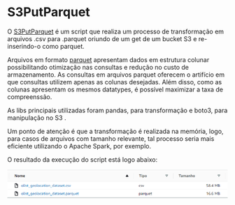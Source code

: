 # S3PutParquet

O [S3PutParquet](https://github.com/levisouuza/S3PutParquet/blob/master/main.py) é um script que realiza um processo de transformação em arquivos .csv para .parquet oriundo de um get de um bucket S3 e re-inserindo-o como parquet.

Arquivos em formato [parquet](https://databricks.com/glossary/what-is-parquet) apresentam dados em estrutura colunar possibilitando otimização nas consultas e redução no custo de armazenamento. As consultas em arquivos parquet oferecem o artifício em que consultas utilizem apenas as colunas desejadas. Além disso, como as colunas apresentam os mesmos datatypes, é possível maximizar a taxa de compreenssão.

As libs principais utilizadas foram pandas, para transformação e boto3, para manipulação no S3 . 

Um ponto de atenção é que a transformação é realizada na memória, logo, para casos de arquivos com tamanho relevante, tal processo seria mais eficiente utilizando o Apache Spark, por exemplo. 

O resultado da execução do script está logo abaixo:

![comparacao](https://github.com/levisouuza/S3PutParquet/blob/master/comparacao_csv_parquet.png)
